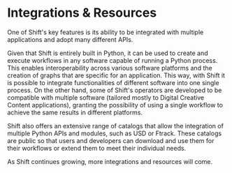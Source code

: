 # Integrations & Resources

One of Shift's key features is its ability to be integrated with multiple applications and adopt many different APIs. 

Given that Shift is entirely built in Python, it can be used to create and execute workflows in any software capable of running a Python process. This enables interoperability across various software platforms and the creation of graphs that are specific for an application. This way, with Shift it is possible to integrate functionalities of different software into one single process. On the other hand, some of Shift's operators are developed to be compatible with multiple software (tailored mostly to Digital Creative Content applications), granting the possibility of using a single workflow to achieve the same results in different platforms.


Shift also offers an extensive range of catalogs that allow the integration of multiple Python APIs and modules, such as USD or Ftrack. These catalogs are public so that users and developers can download and use them for their workflows or extend them to meet their individual needs.

As Shift continues growing, more integrations and resources will come.